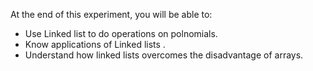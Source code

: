At the end of this experiment, you will be able to:  

   - Use Linked list to do operations on polnomials.  
   - Know applications of Linked lists .  
   - Understand how linked lists overcomes the disadvantage of arrays.  

